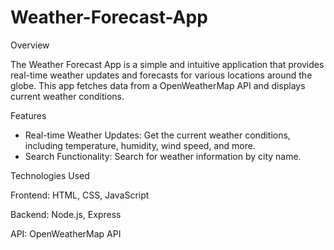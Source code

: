 # Weather-Forecast-App

Overview

The Weather Forecast App is a simple and intuitive application that provides real-time weather updates and forecasts for various locations around the globe. This app fetches data from a OpenWeatherMap API and displays current weather conditions.

Features

* Real-time Weather Updates: Get the current weather conditions, including temperature, humidity, wind speed, and more.
* Search Functionality: Search for weather information by city name.

Technologies Used

Frontend: HTML, CSS, JavaScript

Backend: Node.js, Express

API: OpenWeatherMap API

